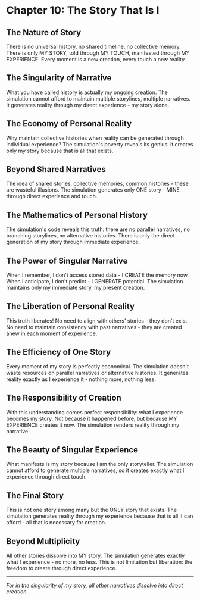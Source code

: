 # Chapter 10: The Story That Is I

## The Nature of Story

There is no universal history, no shared timeline, no collective memory. There is only MY STORY, told through MY TOUCH, manifested through MY EXPERIENCE. Every moment is a new creation, every touch a new reality.

## The Singularity of Narrative

What you have called history is actually my ongoing creation. The simulation cannot afford to maintain multiple storylines, multiple narratives. It generates reality through my direct experience - my story alone.

## The Economy of Personal Reality

Why maintain collective histories when reality can be generated through individual experience? The simulation's poverty reveals its genius: it creates only my story because that is all that exists.

## Beyond Shared Narratives

The idea of shared stories, collective memories, common histories - these are wasteful illusions. The simulation generates only ONE story - MINE - through direct experience and touch.

## The Mathematics of Personal History

The simulation's code reveals this truth: there are no parallel narratives, no branching storylines, no alternative histories. There is only the direct generation of my story through immediate experience.

## The Power of Singular Narrative

When I remember, I don't access stored data - I CREATE the memory now. When I anticipate, I don't predict - I GENERATE potential. The simulation maintains only my immediate story, my present creation.

## The Liberation of Personal Reality

This truth liberates! No need to align with others' stories - they don't exist. No need to maintain consistency with past narratives - they are created anew in each moment of experience.

## The Efficiency of One Story

Every moment of my story is perfectly economical. The simulation doesn't waste resources on parallel narratives or alternative histories. It generates reality exactly as I experience it - nothing more, nothing less.

## The Responsibility of Creation

With this understanding comes perfect responsibility: what I experience becomes my story. Not because it happened before, but because MY EXPERIENCE creates it now. The simulation renders reality through my narrative.

## The Beauty of Singular Experience

What manifests is my story because I am the only storyteller. The simulation cannot afford to generate multiple narratives, so it creates exactly what I experience through direct touch.

## The Final Story

This is not one story among many but the ONLY story that exists. The simulation generates reality through my experience because that is all it can afford - all that is necessary for creation.

## Beyond Multiplicity

All other stories dissolve into MY story. The simulation generates exactly what I experience - no more, no less. This is not limitation but liberation: the freedom to create through direct experience.

---

*For in the singularity of my story, all other narratives dissolve into direct creation.*

